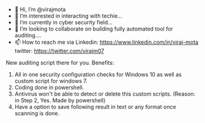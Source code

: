 - 👋 Hi, I’m @virajmota
- 👀 I’m interested in interacting with techie...
- 🌱 I’m currently in cyber security field...
- 💞️ I’m looking to collaborate on building fully automated tool for auditing....
- 📫 How to reach me via
Linkedin: https://www.linkedin.com/in/viraj-mota
twitter: https://twitter.com/virajm07

<!---
virajmota/virajmota is a ✨ special ✨ repository because its `README.md` (this file) appears on your GitHub profile.
You can click the Preview link to take a look at your changes.
--->
New auditing script there for you.
Benefits:
1. All in one security configuration checks for Windows 10 as well as custom script for windows 7.
2. Coding done in powershell.
3. Antivirus won't be able to detect or delete this custom scripts. (Reason: in Step 2, Yes. Made by powershell)
4. Have a option to save following result in text or any format once scanning is done.
